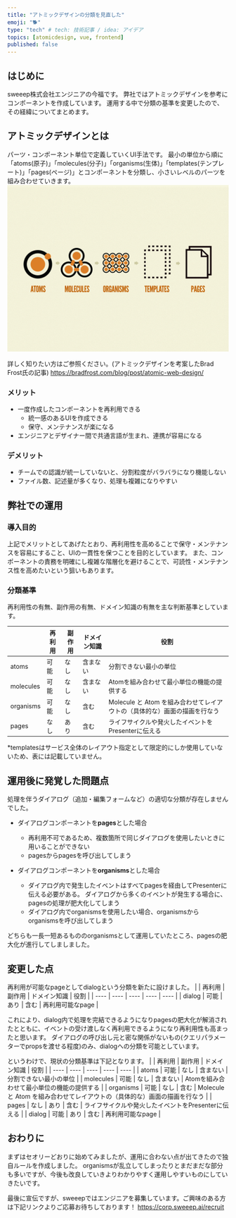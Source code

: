 ```yaml
---
title: "アトミックデザインの分類を見直した"
emoji: "🐕"
type: "tech" # tech: 技術記事 / idea: アイデア
topics: [atomicdesign, vue, frontend]
published: false
---
```


## はじめに
sweeep株式会社エンジニアの今福です。
弊社ではアトミックデザインを参考にコンポーネントを作成しています。
運用する中で分類の基準を変更したので、その経緯についてまとめます。

## アトミックデザインとは
パーツ・コンポーネント単位で定義していくUI手法です。
最小の単位から順に「atoms(原子)」「molecules(分子)」「organisms(生体)」「templates(テンプレート)」「pages(ページ)」とコンポーネントを分類し、小さいレベルのパーツを組み合わせていきます。
![アトミックデザインの概要](/images/640f45aa21a19a/atomic-design.png)

詳しく知りたい方はご参照ください。(アトミックデザインを考案したBrad Frost氏の記事)
https://bradfrost.com/blog/post/atomic-web-design/

### メリット
- 一度作成したコンポーネントを再利用できる
  - 統一感のあるUIを作成できる
  - 保守、メンテナンスが楽になる
- エンジニアとデザイナー間で共通言語が生まれ、連携が容易になる

### デメリット
- チームでの認識が統一していないと、分割粒度がバラバラになり機能しない
- ファイル数、記述量が多くなり、処理も複雑になりやすい


## 弊社での運用
### 導入目的
上記でメリットとしてあげたとおり、再利用性を高めることで保守・メンテナンスを容易にすること、UIの一貫性を保つことを目的としています。
また、コンポーネントの責務を明確にし複雑な階層化を避けることで、可読性・メンテナンス性を高めたいという狙いもあります。

### 分類基準
再利用性の有無、副作用の有無、ドメイン知識の有無を主な判断基準としています。

|      | 再利用 | 副作用 | ドメイン知識 | 役割 |
| ---- | ---- | ---- | ---- | ---- |
| atoms | 可能 | なし | 含まない | 分割できない最小の単位 |
| molecules | 可能 | なし | 含まない | Atomを組み合わせて最小単位の機能の提供する |
| organisms | 可能 | なし | 含む | Molecule と Atom を組み合わせてレイアウトの（具体的な）画面の描画を行なう |
| pages | なし | あり | 含む | ライフサイクルや発火したイベントをPresenterに伝える |

*templatesはサービス全体のレイアウト指定として限定的にしか使用していないため、表には記載していません。

## 運用後に発覚した問題点
処理を伴うダイアログ（追加・編集フォームなど）の適切な分類が存在しませんでした。
- ダイアログコンポーネントを**pages**とした場合
  - 再利用不可であるため、複数箇所で同じダイアログを使用したいときに用いることができない
  - pagesからpagesを呼び出してしまう

- ダイアログコンポーネントを**organisms**とした場合
  - ダイアログ内で発生したイベントはすべてpagesを経由してPresenterに伝える必要がある。
    ダイアログから多くのイベントが発生する場合に、pagesの処理が肥大化してしまう
  - ダイアログ内でorganismsを使用したい場合、organismsからorganismsを呼び出してしまう

どちらも一長一短あるもののorganismsとして運用していたところ、pagesの肥大化が進行してしましました。


## 変更した点
再利用が可能なpageとしてdialogという分類を新たに設けました。
|      | 再利用 | 副作用 | ドメイン知識 | 役割 |
| ---- | ---- | ---- | ---- | ---- |
| dialog | 可能 | あり | 含む | 再利用可能なpage |

これにより、dialog内で処理を完結できるようになりpagesの肥大化が解消されたとともに、イベントの受け渡しなく再利用できるようになり再利用性も高まったと思います。
ダイアログの呼び出し元と密な関係がないもの(クエリパラメーターでpropsを渡せる程度)のみ、dialogへの分類を可能としています。


というわけで、現状の分類基準は下記となります。
|      | 再利用 | 副作用 | ドメイン知識 | 役割 |
| ---- | ---- | ---- | ---- | ---- |
| atoms | 可能 | なし | 含まない | 分割できない最小の単位 |
| molecules | 可能 | なし | 含まない | Atomを組み合わせて最小単位の機能の提供する |
| organisms | 可能 | なし | 含む | Molecule と Atom を組み合わせてレイアウトの（具体的な）画面の描画を行なう |
| pages | なし | あり | 含む | ライフサイクルや発火したイベントをPresenterに伝える |
| dialog | 可能 | あり | 含む | 再利用可能なpage |


## おわりに
まずはセオリーどおりに始めてみましたが、運用に合わない点が出てきたので独自ルールを作成しました。
organismsが乱立してしまったりとまだまだな部分も多いですが、今後も改良していきよりわかりやすく運用しやすいものにしていきたいです。

最後に宣伝ですが、sweeepではエンジニアを募集しています。ご興味のある方は下記リンクよりご応募お待ちしております！
https://corp.sweeep.ai/recruit
